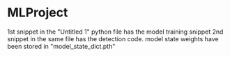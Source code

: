 # MLProject
1st snippet in the "Untitled 1" python file has the model training snippet 
2nd snippet in the same file has the detection code.
model state weights have been stored in "model_state_dict.pth"
